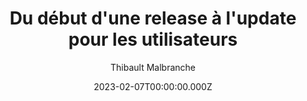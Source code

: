 ---
slug: >-
  /talks/react-native-paris/february-2023/thibault-malbranche-du-debut-dune-release-a-lupdate-pour-les-utilisateurs
date: 2023-02-07T00:00:00.000Z
title: Du début d'une release à l'update pour les utilisateurs
author: Thibault Malbranche
video: lG3rjv7Kvf8
thumbnail: https://async-assets.s3.eu-west-3.amazonaws.com/thumbnails/lG3rjv7Kvf8.jpg
slides: null
tags: []
year: 2023
conference: react-native-paris
edition: february-2023
allow_ads: false
---